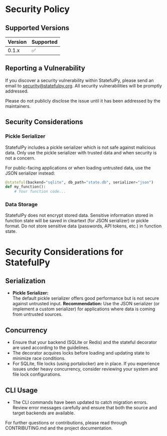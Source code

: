 # Security Policy

## Supported Versions

| Version | Supported          |
| ------- | ------------------ |
| 0.1.x   | :white_check_mark: |

## Reporting a Vulnerability

If you discover a security vulnerability within StatefulPy, please send an email to security@statefulpy.org. All security vulnerabilities will be promptly addressed.

Please do not publicly disclose the issue until it has been addressed by the maintainers.

## Security Considerations

### Pickle Serializer

StatefulPy includes a pickle serializer which is not safe against malicious data. Only use the pickle serializer with trusted data and when security is not a concern.

For public-facing applications or when loading untrusted data, use the JSON serializer instead:

```python
@stateful(backend="sqlite", db_path="state.db", serializer="json")
def my_function():
    # Your function code...
```

### Data Storage

StatefulPy does not encrypt stored data. Sensitive information stored in function state will be saved in cleartext (for JSON serializer) or pickle format. Do not store sensitive data (passwords, API tokens, etc.) in function state.

# Security Considerations for StatefulPy

## Serialization

- **Pickle Serializer:**  
  The default pickle serializer offers good performance but is not secure against untrusted input.
  **Recommendation:** Use the JSON serializer (or implement a custom serializer) for applications where data is coming from untrusted sources.

## Concurrency

- Ensure that your backend (SQLite or Redis) and the stateful decorator are used according to the guidelines.
- The decorator acquires locks before loading and updating state to minimize race conditions.
- For SQLite, file locks (using portalocker) are in place. If you experience issues under heavy concurrency,
  consider reviewing your system and file lock configurations.

## CLI Usage

- The CLI commands have been updated to catch migration errors. Review error messages carefully and ensure that
  both the source and target backends are available.

For further questions or contributions, please read through CONTRIBUTING.md and the project documentation.
